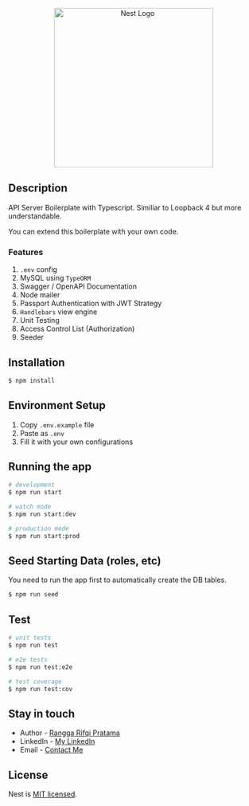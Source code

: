 <p align="center">
  <a href="http://nestjs.com/" target="blank"><img src="https://nestjs.com/img/logo_text.svg" width="320" alt="Nest Logo" /></a>
</p>

## Description

API Server Boilerplate with Typescript. Similiar to Loopback 4 but more understandable.

You can extend this boilerplate with your own code.

### Features
1. `.env` config
2. MySQL using `TypeORM`
3. Swagger / OpenAPI Documentation
4. Node mailer
5. Passport Authentication with JWT Strategy
6. `Handlebars` view engine
7. Unit Testing
8. Access Control List (Authorization)
9. Seeder

## Installation

```bash
$ npm install
```

## Environment Setup
1. Copy `.env.example` file
2. Paste as `.env`
3. Fill it with your own configurations

## Running the app

```bash
# development
$ npm run start

# watch mode
$ npm run start:dev

# production mode
$ npm run start:prod
```

## Seed Starting Data (roles, etc)
You need to run the app first to automatically create the DB tables.
```bash
$ npm run seed
```

## Test

```bash
# unit tests
$ npm run test

# e2e tests
$ npm run test:e2e

# test coverage
$ npm run test:cov
```

## Stay in touch

- Author - [Rangga Rifqi Pratama](https://ranggarifqi.com)
- LinkedIn - [My LinkedIn](https://www.linkedin.com/in/ranggarifqi)
- Email - [Contact Me](mailto:rangga@ranggarifqi.com)

## License

  Nest is [MIT licensed](LICENSE).
